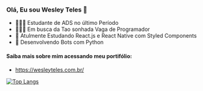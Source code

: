 ### Olá, Eu sou Wesley Teles 👋
- 👨🏽‍🎓 Estudante de ADS no último Período
- 👨🏽‍💻 Em busca da Tao sonhada Vaga de Programador
- 📝 Atulmente Estudando React.js e React Native com Styled Components
- 🤖 Desenvolvendo Bots com Python

#### Saiba mais sobre mim acessando meu portifólio:
- https://wesleyteles.com.br/

[![Top Langs](https://github-readme-stats.vercel.app/api/top-langs/?username=WesleyTTeles&hide_progress=true&theme=transparent)](https://github.com/WesleyTTeles/github-readme-stats)
